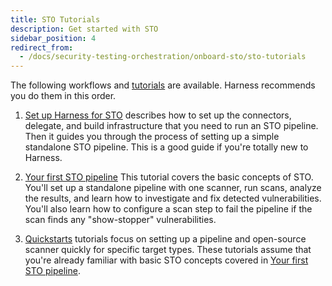 ```yaml
---
title: STO Tutorials
description: Get started with STO
sidebar_position: 4
redirect_from:
  - /docs/security-testing-orchestration/onboard-sto/sto-tutorials
---
```



The following workflows and [tutorials](/tutorials/security-tests) are available. Harness recommends you do them in this order. 

  1. [Set up Harness for STO](/docs/security-testing-orchestration/get-started/onboarding-guide) describes how to set up the connectors, delegate, and build infrastructure that you need to run an STO pipeline. Then it guides you through the process of setting up a simple standalone STO pipeline. This is a good guide if you're totally new to Harness.  
   
  2. [Your first STO pipeline](/tutorials/security-tests/learn-about-sto/your-first-sto-pipeline) This tutorial covers the basic concepts of STO. You'll set up a standalone pipeline with one scanner, run scans, analyze the results, and learn how to investigate and fix detected vulnerabilities. You'll also learn how to  configure a scan step to fail the pipeline if the scan finds any "show-stopper" vulnerabilities. 

  3. [Quickstarts](/tutorials/security-tests/cicd-integrated-pipeline) tutorials focus on setting up a pipeline and open-source scanner quickly for specific target types. These tutorials assume that you're already familiar with basic STO concepts covered in [Your first STO pipeline](/tutorials/security-tests/learn-about-sto/your-first-sto-pipeline).
